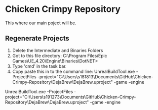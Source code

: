 # Chicken Crimpy Repository
 This where our main poject will be.


## Regenerate Projects
1) Delete the Intermediate and Binaries Folders
2) Got to this file directory: C:\Program Files\Epic Games\UE_4.20\Engine\Binaries\DotNET>
3) Type 'cmd' in the task bar.
4) Copy paste this in to the command line: UnrealBuildTool.exe -ProjectFiles -project="C:\Users\s181813\Documents\GitHub\Chicken-Crimpy-Repository\DejaBrew\DejaBrew.uproject" -game -engine

UnrealBuildTool.exe -ProjectFiles -project="C:\Users\s191273\Documents\GitHub\Chicken-Crimpy-Repository\DejaBrew\DejaBrew.uproject" -game -engine
